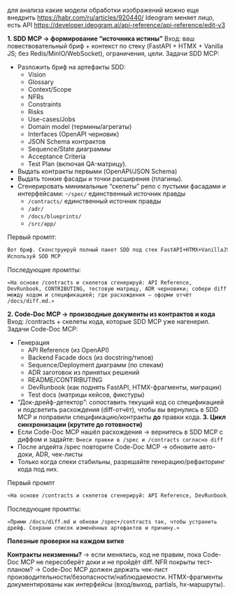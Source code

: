 для анализа какие  модели обработки изображений можно еще внедрить 
https://habr.com/ru/articles/920440/
Ideogram меняет лицо, есть API
https://developer.ideogram.ai/api-reference/api-reference/edit-v3


**1. SDD MCP → формирование “источника истины”**
Вход: ваш повествовательный бриф + контекст по стеку (FastAPI + HTMX + Vanilla JS; без Redis/MinIO/WebSocket), ограничения, цели.
Задачи SDD MCP:
- Разложить бриф на артефакты SDD:
   - Vision
   - Glossary
   - Context/Scope
   - NFRs
   - Constraints
   - Risks
   - Use-cases/Jobs
   - Domain model (термины/агрегаты)
   - Interfaces (OpenAPI черновик)
   - JSON Schema контрактов
   - Sequence/State диаграммы
   - Acceptance Criteria
   - Test Plan (включая QA-матрицу).
- Выдать контракты первыми (OpenAPI/JSON Schema)
- Выдать тонкие фасады и точки расширения (плагины).
- Сгенерировать минимальные “скелеты” репо  с пустыми фасадами и интерфейсами:
   -`/spec/`  единственный источник правды
   - `/contracts/`  единственный источник правды
   - `/adr/`
   - `/docs/blueprints/`
   - `/src/app/`

Первый промпт: 
```markdown
Вот бриф. Сконструируй полный пакет SDD под стек FastAPI+HTMX+VanillaJS (без Redis/MinIO/WebSocket). Контракт-first: сгенерируй OpenAPI и JSON Schema первыми. Далее: NFR, Use-cases, Domain, Sequence, Acceptance Criteria, Test Plan. Разложи по папкам /spec, /contracts, /adr, дай короткий индекс артефактов.
Используй SDD MCP
```
Последующие промпты:
```
«На основе /contracts и скелетов сгенерируй: API Reference, DevRunbook, CONTRIBUTING, тестовую матрицу, ADR черновики; собери diff между кодом и спецификацией; где расхождения — оформи отчёт /docs/diff.md.»
```

**2. Code-Doc MCP → производные документы из контрактов и кода**
Вход: /contracts + скелеты кода, которые SDD MCP уже нагенерил.
Задачи Code-Doc MCP:
- Генерация 
   - API Reference (из OpenAPI)
   - Backend Facade docs (из docstring/типов)
   - Sequence/Deployment диаграмм (по спекам)
   - ADR заготовок из принятых решений
   - README/CONTRIBUTING
   - DevRunbook (как поднять FastAPI, HTMX-фрагменты, миграции)
   - Test docs (матрицы кейсов, фикстуры)
- “Док-дрейф-детектор”: сопоставить текущий код со спецификацией и подсветить расхождения (diff-отчёт), чтобы вы вернулись в SDD MCP и поправили спецификацию/контракты **до** правки кода.
**3. Цикл синхронизации (крутите до готовности)**
- Если Code-Doc MCP нашёл расхождения → вернитесь в SDD MCP с диффом и задайте: `Внеси правки в /spec и /contracts согласно diff`
- После апдейта /spec повторите Code-Doc MCP → обновите авто-доки, ADR, чек-листы
- Только когда спеки стабильны, разрешайте генерацию/рефакторинг кода под них.

Первый промпт
```markdown
«На основе /contracts и скелетов сгенерируй: API Reference, DevRunbook, CONTRIBUTING, тестовую матрицу, ADR черновики; собери diff между кодом и спецификацией; где расхождения — оформи отчёт /docs/diff.md.»
```
Последующие промпты:
```
«Прими /docs/diff.md и обнови /spec+/contracts так, чтобы устранить дрейф. Сохрани список изменённых артефактов и причину.»
```

**Полезные проверки на каждом витке**

**Контракты неизменны?** → если менялись, код не правим, пока Code-Doc MCP не пересоберёт доки и не пройдёт diff.
NFR покрыты тест-планом? → Code-Doc MCP должен держать чек-лист производительности/безопасности/наблюдаемости.
HTMX-фрагменты документированы как интерфейсы (вход/выход, partials, hx-маршруты).
